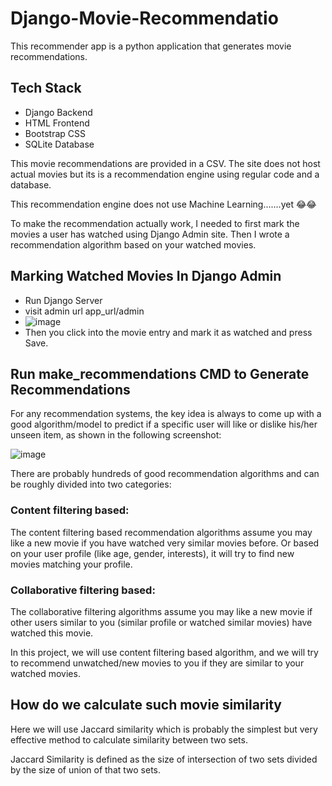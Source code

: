 # Django-Movie-Recommendatio

This recommender app is a python application that generates movie recommendations.

## Tech Stack
* Django Backend
* HTML Frontend
* Bootstrap CSS
* SQLite Database

This movie recommendations are provided in a CSV. The site does not host actual movies but its is a recommendation engine using regular code and a database. 

This recommendation engine does not use Machine Learning.......yet 😂😂

To make the recommendation actually work, I needed to first mark the movies a user has watched using Django Admin site. Then I wrote a recommendation algorithm based on your watched movies.

## Marking Watched Movies In Django Admin
* Run Django Server
* visit admin url app_url/admin
* ![image](https://user-images.githubusercontent.com/69109175/160308836-62edfa21-c8cb-44fc-8cf7-fcd95f19a536.png)
* Then you click into the movie entry and mark it as watched and press Save.

## Run make_recommendations CMD to Generate Recommendations
For any recommendation systems, the key idea is always to come up with a good algorithm/model to predict if a specific user will like or dislike his/her unseen item, as shown in the following screenshot:

![image](https://user-images.githubusercontent.com/69109175/160308950-82f01992-23fc-4bce-8adf-fa710d736c9d.png)

There are probably hundreds of good recommendation algorithms and can be roughly divided into two categories:

### Content filtering based: 
The content filtering based recommendation algorithms assume you may like a new movie if you have watched very similar movies before. Or based on your user profile (like age, gender, interests), it will try to find new movies matching your profile.

### Collaborative filtering based: 
The collaborative filtering algorithms assume you may like a new movie if other users similar to you (similar profile or watched similar movies) have watched this movie.

In this project, we will use content filtering based algorithm, and we will try to recommend unwatched/new movies to you if they are similar to your watched movies.

## How do we calculate such movie similarity
Here we will use Jaccard similarity which is probably the simplest but very effective method to calculate similarity between two sets.

Jaccard Similarity is defined as the size of intersection of two sets divided by the size of union of that two sets.

